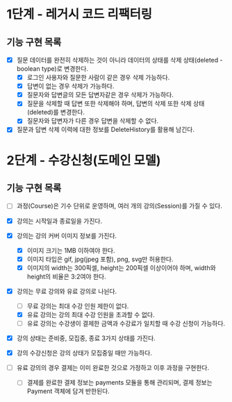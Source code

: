 # 1단계 - 레거시 코드 리팩터링

## 기능 구현 목록
- [x] 질문 데이터를 완전히 삭제하는 것이 아니라 데이터의 상태를 삭제 상태(deleted - boolean type)로 변경한다.
  - [X] 로그인 사용자와 질문한 사람이 같은 경우 삭제 가능하다.
  - [X] 답변이 없는 경우 삭제가 가능하다.
  - [X] 질문자와 답변글의 모든 답변자같은 경우 삭제가 가능하다.
  - [X] 질문을 삭제할 때 답변 또한 삭제해야 하며, 답변의 삭제 또한 삭제 상태(deleted)를 변경한다.
  - [X] 질문자와 답변자가 다른 경우 답변을 삭제할 수 없다.
- [x] 질문과 답변 삭제 이력에 대한 정보를 DeleteHistory를 활용해 남긴다.

# 2단계 - 수강신청(도메인 모델)

## 기능 구현 목록

- [ ] 과정(Course)은 기수 단위로 운영하며, 여러 개의 강의(Session)를 가질 수 있다.

- [X] 강의는 시작일과 종료일을 가진다.
- [X] 강의는 강의 커버 이미지 정보를 가진다.
  - [X] 이미지 크기는 1MB 이하여야 한다.
  - [X] 이미지 타입은 gif, jpg(jpeg 포함), png, svg만 허용한다.
  - [X] 이미지의 width는 300픽셀, height는 200픽셀 이상이어야 하며, width와 height의 비율은 3:2여야 한다.
- [X] 강의는 무료 강의와 유료 강의로 나뉜다.
  - [ ] 무료 강의는 최대 수강 인원 제한이 없다.
  - [X] 유료 강의는 강의 최대 수강 인원을 초과할 수 없다.
  - [ ] 유료 강의는 수강생이 결제한 금액과 수강료가 일치할 때 수강 신청이 가능하다.
- [X] 강의 상태는 준비중, 모집중, 종료 3가지 상태를 가진다.
- [X] 강의 수강신청은 강의 상태가 모집중일 때만 가능하다.
- [ ] 유료 강의의 경우 결제는 이미 완료한 것으로 가정하고 이후 과정을 구현한다.
  - [ ] 결제를 완료한 결제 정보는 payments 모듈을 통해 관리되며, 결제 정보는 Payment 객체에 담겨 반한된다.
